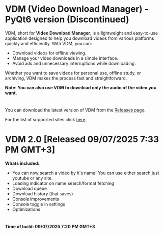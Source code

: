 # VDM (Video Download Manager) - PyQt6 version (Discontinued)

VDM, short for **Video Download Manager**, is a lightweight and easy-to-use application designed to help you download videos from various platforms quickly and efficiently. With VDM, you can:

- Download videos for offline viewing.
- Manage your video downloads in a simple interface.
- Avoid ads and unnecessary interruptions while downloading.

Whether you want to save videos for personal use, offline study, or archiving, VDM makes the process fast and straightforward.

**Note: You can also use VDM to download only the audio of the video you want.**
#
You can download the latest version of VDM from the [Releases page](https://github.com/guest1154255/VDM/releases).

For the list of supported sites click [here](https://github.com/guest1154255/VDM/blob/main/SupportedSites.md).
#
# VDM 2.0 [Released 09/07/2025 7:33 PM GMT+3]
**Whats included:**
- You can now search a video by it's name! You can use either search just youtube or any site.
- Loading indicator on name search/format fetching
- Download queue
- Download history (that saves)
- Console improvements
- Console toggle in settings
- Optimizations
#
**Time of build: 09/07/2025 7:20 PM GMT+3** 
